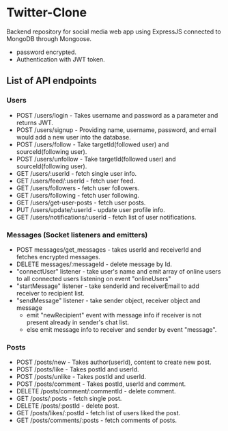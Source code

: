 # Twitter-Clone

Backend repository for social media web app using ExpressJS connected to MongoDB through Mongoose.
- password encrypted.
- Authentication with JWT token.

## List of API endpoints

### Users

- POST /users/login - Takes username and password as a parameter and returns JWT.
- POST /users/signup - Providing name, username, password, and email would add a new user into the database.
- POST /users/follow - Take targetId(followed user) and sourceId(following user).
- POST /users/unfollow - Take targetId(followed user) and sourceId(following user).
- GET /users/:userId - fetch single user info.
- GET /users/feed/:userId - fetch user feed.
- GET /users/followers - fetch user followers.
- GET /users/following - fetch user following.
- GET /users/get-user-posts - fetch user posts.
- PUT /users/update/:userId - update user profile info.
- GET /users/notifications/:userId - fetch list of user notifications.

### Messages (Socket listeners and emitters)  

- POST messages/get_messages - takes userId and receiverId and fetches encrypted messages.
- DELETE messages/:messageId - delete message by Id.
- "connectUser" listener - take user's name and emit array of online users to all connected users listening on event "onlineUsers"
- "startMessage" listener - take senderId and receiverEmail to add receiver to recipient list.
- "sendMessage" listener - take sender object, receiver object and message
  -  emit "newRecipient" event with message info if receiver is not present already in sender's chat list.
  -  else emit message info to receiver and sender by event "message".

### Posts

- POST /posts/new - Takes author(userId), content to create new post.
- POST /posts/like - Takes postId and userId.
- POST /posts/unlike - Takes postId and userId.
- POST /posts/comment - Takes postId, userId and comment.
- DELETE /posts/comment/:commentId - delete comment.
- GET /posts/:posts - fetch single post.
- DELETE /posts/:postId - delete post.
- GET /posts/likes/:postId - fetch list of users liked the post.
- GET /posts/comments/:posts - fetch comments of posts.
